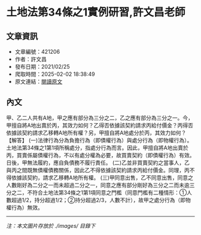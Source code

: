 # 土地法第34條之1實例研習,許文昌老師

## 文章資訊
- 文章編號：421206
- 作者：許文昌
- 發布日期：2021/02/25
- 爬取時間：2025-02-02 18:38:49
- 原文連結：[閱讀原文](https://real-estate.get.com.tw/Columns/detail.aspx?no=421206)

## 內文
甲、乙二人共有A地，甲之應有部分為三分之二，乙之應有部分為三分之一。今，甲擅自將A地出賣於丙，其效力如何？乙得否依據該契約請求丙給付價金？丙得否依據該契約請求乙移轉A地所有權？另，甲擅自將A地處分於丙，其效力如何？
【解答】
(一)法律行為分為負擔行為（即債權行為）與處分行為（即物權行為）。土地法第34條之1第1項所稱處分，指處分行為而言。因此，甲擅自將A地出賣於丙，買賣係屬債權行為，不以有處分權為必要，故買賣契約（即債權行為）有效。日後，甲無法履約，應自負債務不履行責任。
(二)乙並非買賣契約之當事人，乙與丙之間既無債權債務關係，因此乙不得依據該契約請求丙給付價金。同理，丙不得依據該契約，請求乙移轉A地所有權。
(三)甲同意出售，乙不同意出售，同意之人數剛好為二分之一而未超過二分之一，同意之應有部分剛好為三分之二而未逾三分之二，不符合土地法第34條之1第1項同意之門檻（同意門檻有二種情形：①人數超過1/2，持分超過1/2；②持分超過2/3，人數不計），故甲之處分行為（即物權行為）無效。

---
*注：本文圖片存放於 ./images/ 目錄下*
